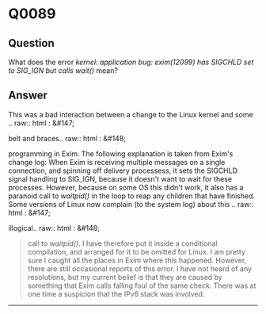 Q0089
=====

Question
--------

What does the error *kernel: application bug: exim(12099) has SIGCHLD
set to SIG\_IGN but calls wait()* mean?

Answer
------

This was a bad interaction between a change to the Linux kernel and some .. raw:: html
:   &\#147;

belt and braces.. raw:: html
:   &\#148;

programming in Exim. The following explanation is taken from Exim's change log: When Exim is receiving multiple messages on a single connection, and spinning off delivery processess, it sets the SIGCHLD signal handling to SIG\_IGN, because it doesn't want to wait for these processes. However, because on some OS this didn't work, it also has a paranoid call to *waitpid()* in the loop to reap any children that have finished. Some versions of Linux now complain (to the system log) about this .. raw:: html
:   &\#147;

illogical.. raw:: html
:   &\#148;

> call to *waitpid()*. I have therefore put it inside a conditional
> compilation, and arranged for it to be omitted for Linux. I am pretty
> sure I caught all the places in Exim where this happened. However,
> there are still occasional reports of this error. I have not heard of
> any resolutions, but my current belief is that they are caused by
> something that Exim calls falling foul of the same check. There was at
> one time a suspicion that the IPv6 stack was involved.

* * * * *
